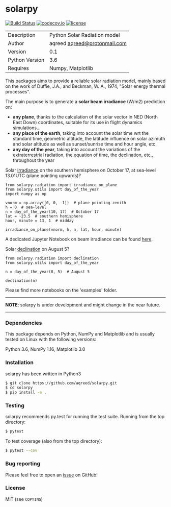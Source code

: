 # solarpy

[![Build Status](https://travis-ci.com/aqreed/solarpy.svg?branch=master)](https://travis-ci.com/aqreed/solarpy)
[![codecov.io](https://codecov.io/gh/aqreed/solarpy/branch/master/graph/badge.svg)](https://codecov.io/gh/aqreed/solarpy/branch/master)
[![license](https://img.shields.io/badge/license-MIT-blue.svg?style=flat-square)](https://github.com/aqreed/solarpy/raw/master/COPYING)

|  |  |
| ------ | ------ |
| Description | Python Solar Radiation model |
| Author | aqreed <aqreed@protonmail.com> |
| Version | 0.1 |
| Python Version | 3.6 |
| Requires | Numpy, Matplotlib |

This packages aims to provide a reliable solar radiation model, mainly based on the work of Duffie, J.A., and Beckman, W. A., 1974, "Solar energy thermal processes".

The main purpose is to generate a **solar beam irradiance** (W/m2) prediction on:
* **any plane**, thanks to the calculation of the solar vector in NED (North East Down) coordinates, suitable for its use in flight dynamics simulations...
* **any place of the earth**, taking into account the solar time wrt the standard time, geometric altitude, the latitude influence on solar azimuth and solar altitude as well as sunset/sunrise time and hour angle, etc.
* **any day of the year**, taking into account the variations of the extraterrestrial radiation, the equation of time, the declination, etc., throughout the year

Solar [irradiance](https://en.wikipedia.org/wiki/Solar_irradiance) on the southern hemisphere on October 17, at sea-level 13.01UTC (plane pointing upwards)?

```
from solarpy.radiation import irradiance_on_plane
from solarpy.utils import day_of_the_year
import numpy as np

vnorm = np.array([0, 0, -1])  # plane pointing zenith
h = 0  # sea-level
n = day_of_the_year(10, 17)  # October 17
lat = -23.5  # southern hemisphere
hour, minute = 13, 1  # midday

irradiance_on_plane(vnorm, h, n, lat, hour, minute)
```

A dedicated Jupyter Notebook on beam irradiance can be found [here](https://github.com/aqreed/solarpy/blob/master/examples/solar_irradiance.ipynb).

Solar [declination](https://en.wikipedia.org/wiki/Position_of_the_Sun#Declination_of_the_Sun_as_seen_from_Earth) on August 5?

```
from solarpy.radiation import declination
from solarpy.utils import day_of_the_year

n = day_of_the_year(8, 5)  # August 5

declination(n)
```

Please find more notebooks on the 'examples' folder.

---
**NOTE**:
solarpy is under development and might change in the near future.

---

### Dependencies

This package depends on Python, NumPy and Matplotlib and is usually tested on Linux with the following versions:

Python 3.6, NumPy 1.16, Matplotlib 3.0

### Installation

solarpy has been written in Python3

```sh
$ git clone https://github.com/aqreed/solarpy.git
$ cd solarpy
$ pip install -e .
```

### Testing

solarpy recommends py.test for running the test suite. Running from the top directory:

```sh
$ pytest
```

To test coverage (also from the top directory):

```sh
$ pytest --cov
```

### Bug reporting

Please feel free to open an [issue](https://github.com/aqreed/solarpy/issues) on GitHub!

### License

MIT (see `COPYING`)